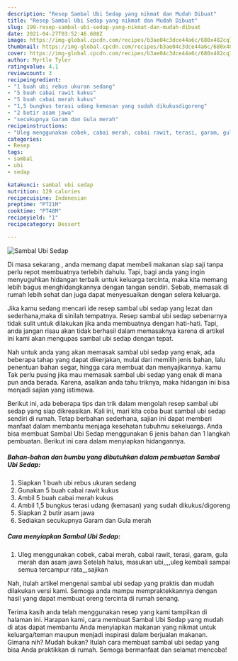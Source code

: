 ```yaml
---
description: "Resep Sambal Ubi Sedap yang nikmat dan Mudah Dibuat"
title: "Resep Sambal Ubi Sedap yang nikmat dan Mudah Dibuat"
slug: 199-resep-sambal-ubi-sedap-yang-nikmat-dan-mudah-dibuat
date: 2021-04-27T03:52:46.608Z
image: https://img-global.cpcdn.com/recipes/b3ae04c3dce44a6c/680x482cq70/sambal-ubi-sedap-foto-resep-utama.jpg
thumbnail: https://img-global.cpcdn.com/recipes/b3ae04c3dce44a6c/680x482cq70/sambal-ubi-sedap-foto-resep-utama.jpg
cover: https://img-global.cpcdn.com/recipes/b3ae04c3dce44a6c/680x482cq70/sambal-ubi-sedap-foto-resep-utama.jpg
author: Myrtle Tyler
ratingvalue: 4.1
reviewcount: 3
recipeingredient:
- "1 buah ubi rebus ukuran sedang"
- "5 buah cabai rawit kukus"
- "5 buah cabai merah kukus"
- "1,5 bungkus terasi udang kemasan yang sudah dikukusdigoreng"
- "2 butir asam jawa"
- "secukupnya Garam dan Gula merah"
recipeinstructions:
- "Uleg menggunakan cobek, cabai merah, cabai rawit, terasi, garam, gula merah dan asam jawa Setelah halus, masukan ubi,,,,uleg kembali sampai semua tercampur rata,,,sajikan"
categories:
- Resep
tags:
- sambal
- ubi
- sedap

katakunci: sambal ubi sedap 
nutrition: 129 calories
recipecuisine: Indonesian
preptime: "PT21M"
cooktime: "PT48M"
recipeyield: "1"
recipecategory: Dessert

---
```



![Sambal Ubi Sedap](https://img-global.cpcdn.com/recipes/b3ae04c3dce44a6c/680x482cq70/sambal-ubi-sedap-foto-resep-utama.jpg)

Di masa  sekarang , anda memang dapat membeli makanan siap saji tanpa perlu repot membuatnya terlebih dahulu. Tapi, bagi anda yang ingin menyuguhkan hidangan terbaik untuk keluarga tercinta, maka kita memang lebih bagus menghidangkannya dengan tangan sendiri. Sebab, memasak di rumah lebih sehat dan juga dapat menyesuaikan dengan selera keluarga.

Jika kamu sedang mencari ide resep sambal ubi sedap yang lezat dan sederhana,maka di sinilah tempatnya. Resep sambal ubi sedap  sebenarnya tidak sulit untuk dilakukan jika anda membuatnya dengan hati-hati. Tapi, anda jangan risau akan tidak berhasil dalam memasaknya 
karena di artikel ini kami akan mengupas sambal ubi sedap dengan tepat.  



Nah untuk anda yang akan memasak sambal ubi sedap yang enak, ada beberapa tahap yang dapat dikerjakan, mulai dari memilih jenis bahan, lalu penentuan bahan segar, hingga cara membuat dan menyajikannya. kamu Tak perlu pusing jika mau memasak sambal ubi sedap yang enak di mana pun anda berada. Karena, asalkan anda  tahu triknya, maka hidangan ini bisa menjadi sajian yang istimewa.

Berikut ini, ada beberapa tips dan trik dalam mengolah resep sambal ubi sedap yang siap dikreasikan. Kali ini, mari kita coba buat sambal ubi sedap sendiri di rumah. Tetap berbahan sederhana, sajian ini dapat memberi manfaat dalam membantu menjaga kesehatan tubuhmu sekeluarga. Anda bisa membuat Sambal Ubi Sedap menggunakan 6 jenis bahan dan 1 langkah pembuatan. Berikut ini cara dalam menyiapkan hidangannya.

<!--inarticleads1-->

##### Bahan-bahan dan bumbu yang dibutuhkan dalam pembuatan Sambal Ubi Sedap:

1. Siapkan 1 buah ubi rebus ukuran sedang
1. Gunakan 5 buah cabai rawit kukus
1. Ambil 5 buah cabai merah kukus
1. Ambil 1,5 bungkus terasi udang (kemasan) yang sudah dikukus/digoreng
1. Siapkan 2 butir asam jawa
1. Sediakan secukupnya Garam dan Gula merah




<!--inarticleads2-->

##### Cara menyiapkan Sambal Ubi Sedap:

1. Uleg menggunakan cobek, cabai merah, cabai rawit, terasi, garam, gula merah dan asam jawa Setelah halus, masukan ubi,,,,uleg kembali sampai semua tercampur rata,,,sajikan




Nah, itulah artikel mengenai  sambal ubi sedap  yang praktis dan mudah dilakukan versi kami. Semoga anda mampu mempraktekkannya dengan hasil yang dapat membuat oreng tercinta di rumah senang. 

Terima kasih anda telah menggunakan resep yang kami tampilkan di halaman ini. Harapan kami, cara membuat  Sambal Ubi Sedap yang mudah di atas dapat membantu Anda menyiapkan makanan yang nikmat untuk keluarga/teman maupun menjadi inspirasi dalam berjualan makanan. Gimana nih? Mudah bukan? Itulah cara membuat sambal ubi sedap yang bisa Anda praktikkan di rumah. Semoga bermanfaat dan selamat mencoba!

